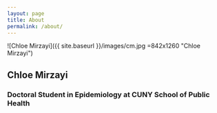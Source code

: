 ```yaml
---
layout: page
title: About
permalink: /about/
---
```

![Chloe Mirzayi]({{ site.baseurl }}/images/cm.jpg =842x1260 "Chloe Mirzayi")
## Chloe Mirzayi
### Doctoral Student in Epidemiology at CUNY School of Public Health
